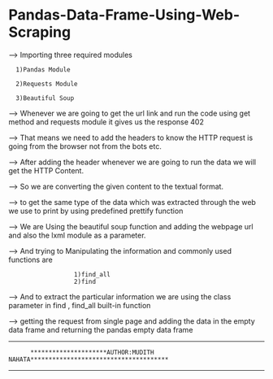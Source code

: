 # Pandas-Data-Frame-Using-Web-Scraping
--> Importing three required modules

      1)Pandas Module

      2)Requests Module

      3)Beautiful Soup

--> Whenever we are going to get the url link and run the code using get method and requests module it gives us the response 402

--> That means we need to add the headers to know the HTTP request is going from the browser not from the bots etc.

--> After adding the header whenever we are going to run the data we will get the HTTP Content.

--> So we are converting the given content to the textual format.

--> to get the same type of the data which was extracted through the web we use to print by using predefined  prettify function

--> We are Using the beautiful soup function and adding the webpage url and also the lxml module as a parameter.

--> And trying to Manipulating the information and commonly used functions are

                      1)find_all
                      2)find
--> And to extract the particular information we are using the class parameter in find , find_all built-in function

--> getting the request from single page and adding the data in the empty data frame and returning the pandas empty data frame 

-----------------------------------------------------------------------------------------------------------------------------------
          *********************AUTHOR:MUDITH NAHATA**************************************
-----------------------------------------------------------------------------------------------------------------------------------
